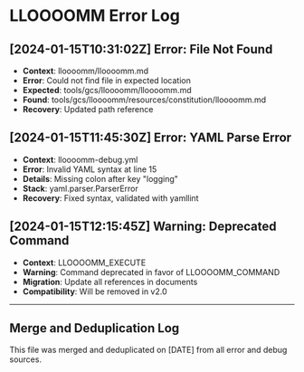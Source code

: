 # LLOOOOMM Error Log

## [2024-01-15T10:31:02Z] Error: File Not Found
- **Context**: lloooomm/lloooomm.md
- **Error**: Could not find file in expected location
- **Expected**: tools/gcs/lloooomm/lloooomm.md
- **Found**: tools/gcs/lloooomm/resources/constitution/lloooomm.md
- **Recovery**: Updated path reference

## [2024-01-15T11:45:30Z] Error: YAML Parse Error
- **Context**: lloooomm-debug.yml
- **Error**: Invalid YAML syntax at line 15
- **Details**: Missing colon after key "logging"
- **Stack**: yaml.parser.ParserError
- **Recovery**: Fixed syntax, validated with yamllint

## [2024-01-15T12:15:45Z] Warning: Deprecated Command
- **Context**: LLOOOOMM_EXECUTE
- **Warning**: Command deprecated in favor of LLOOOOMM_COMMAND
- **Migration**: Update all references in documents
- **Compatibility**: Will be removed in v2.0

---

## Merge and Deduplication Log

This file was merged and deduplicated on [DATE] from all error and debug sources.
